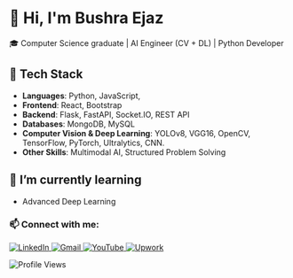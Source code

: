 # 👋 Hi, I'm Bushra Ejaz

🎓 Computer Science graduate | AI Engineer (CV + DL) | Python Developer

## 🔧 Tech Stack
- **Languages**: Python, JavaScript, 
- **Frontend**: React, Bootstrap
- **Backend**: Flask, FastAPI, Socket.IO, REST API
- **Databases**: MongoDB, MySQL
- **Computer Vision & Deep Learning**: YOLOv8, VGG16, OpenCV, TensorFlow, PyTorch, Ultralytics, CNN.
- **Other Skills**: Multimodal AI, Structured Problem Solving


## 🌱 I’m currently learning
- Advanced Deep Learning

### 📫 Connect with me:

<p align="left">
  <a href="https://linkedin.com/in/bushraejazkhan" target="_blank">
    <img src="https://img.shields.io/badge/LinkedIn-blue?style=for-the-badge&logo=linkedin&logoColor=white" alt="LinkedIn"/>
  </a>
  <a href="mailto:bushraejaz.work@gmail.com" target="_blank">
    <img src="https://img.shields.io/badge/Gmail-D14836?style=for-the-badge&logo=gmail&logoColor=white" alt="Gmail"/>
  </a>
  <a href="https://www.youtube.com/@BushraCodes" target="_blank">
    <img src="https://img.shields.io/badge/YouTube-FF0000?style=for-the-badge&logo=youtube&logoColor=white" alt="YouTube"/>
  </a>
  <a href="https://www.upwork.com/freelancers/~01601bbd56652ce64e" target="_blank">
    <img src="https://img.shields.io/badge/Upwork-darkgreen?style=for-the-badge&logo=upwork&logoColor=white" alt="Upwork"/>
  </a>
</p>

![Profile Views](https://komarev.com/ghpvc/?username=iBushraEjaz&style=for-the-badge&color=blueviolet)
